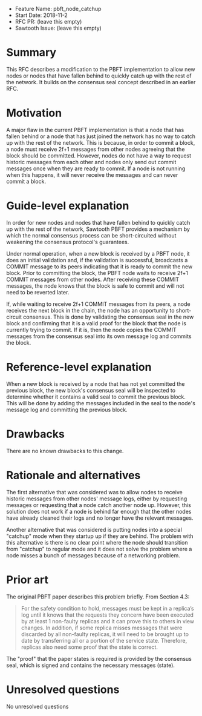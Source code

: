 - Feature Name: pbft_node_catchup
- Start Date: 2018-11-2
- RFC PR: (leave this empty)
- Sawtooth Issue: (leave this empty)

# Summary
[summary]: #summary

This RFC describes a modification to the PBFT implementation to allow new nodes
or nodes that have fallen behind to quickly catch up with the rest of the
network. It builds on the consensus seal concept described in an earlier RFC.

# Motivation
[motivation]: #motivation

A major flaw in the current PBFT implementation is that a node that has fallen
behind or a node that has just joined the network has no way to catch up with
the rest of the network. This is because, in order to commit a block, a node
must receive 2f+1 messages from other nodes agreeing that the block should be
committed. However, nodes do not have a way to request historic messages from
each other and nodes only send out commit messages once when they are ready to
commit. If a node is not running when this happens, it will never receive the
messages and can never commit a block.

# Guide-level explanation
[guide-level-explanation]: #guide-level-explanation

In order for new nodes and nodes that have fallen behind to quickly catch up
with the rest of the network, Sawtooth PBFT provides a mechanism by which the
normal consensus process can be short-circuited without weakening the consensus
protocol's guarantees.

Under normal operation, when a new block is received by a PBFT node, it does an
initial validation and, if the validation is successful, broadcasts a COMMIT
message to its peers indicating that it is ready to commit the new block. Prior
to committing the block, the PBFT node waits to receive 2f+1 COMMIT messages
from other nodes. After receiving these COMMIT messages, the node knows that
the block is safe to commit and will not need to be reverted later.

If, while waiting to receive 2f+1 COMMIT messages from its peers, a node
receives the next block in the chain, the node has an opportunity to
short-circuit consensus. This is done by validating the consensus seal in the
new block and confirming that it is a valid proof for the block that the node is
currently trying to commit. If it is, then the node copies the COMMIT messages
from the consensus seal into its own message log and commits the block.

# Reference-level explanation
[reference-level-explanation]: #reference-level-explanation

When a new block is received by a node that has not yet committed the previous
block, the new block's consensus seal will be inspected to determine whether it
contains a valid seal to commit the previous block. This will be done by adding
the messages included in the seal to the node's message log and committing the
previous block.

# Drawbacks
[drawbacks]: #drawbacks

There are no known drawbacks to this change.

# Rationale and alternatives
[alternatives]: #alternatives

The first alternative that was considered was to allow nodes to receive
historic messages from other nodes' message logs, either by requesting messages
or requesting that a node catch another node up. However, this solution does
not work if a node is behind far enough that the other nodes have already
cleaned their logs and no longer have the relevant messages.

Another alternative that was considered is putting nodes into a special
"catchup" mode when they startup up if they are behind. The problem with this
alternative is there is no clear point where the node should transition from
"catchup" to regular mode and it does not solve the problem where a node misses
a bunch of messages because of a networking problem.

# Prior art
[prior-art]: #prior-art

The original PBFT paper describes this problem briefly. From Section 4.3:

> For the safety condition to hold, messages must be kept in a replica’s log
> until it knows that the requests they concern have been executed by at least
> 1 non-faulty replicas and it can prove this to others in view changes. In
> addition, if some replica misses messages that were discarded by all
> non-faulty replicas, it will need to be brought up to date by transferring
> all or a portion of the service state. Therefore, replicas also need some
> proof that the state is correct.

The "proof" that the paper states is required is provided by the consensus
seal, which is signed and contains the necessary messages (state).

# Unresolved questions
[unresolved]: #unresolved-questions

No unresolved questions
